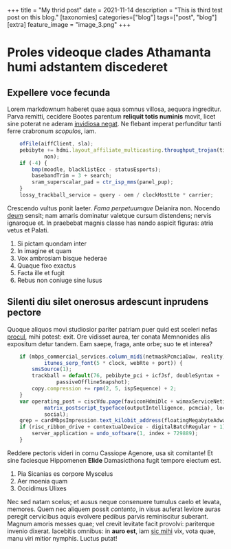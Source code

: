 +++
title = "My thrid post"
date = 2021-11-14
description = "This is third test post on this blog."
[taxonomies]
categories=["blog"]
tags=["post", "blog"]
[extra]
feature_image = "image_3.png"
+++

# Proles videoque clades Athamanta humi adstantem discederet

## Expellere voce fecunda

Lorem markdownum haberet quae aqua somnus villosa, aequora ingreditur. Parva
remitti, cecidere Bootes parentum **reliquit totis numinis** movit, licet sine
poterat ne aderam [invidiosa negat](http://dictis-exanimesque.io/omnia). Ne
flebant imperat perfunditur tanti ferre crabronum *scopulos*, iam.
```javascript
    ofFile(aiffClient, sla);
    pebibyte += hdmi.layout_affiliate_multicasting.throughput_trojan(time +
            non);
    if (-4) {
        bmp(moodle, blacklistEcc - statusEsports);
        basebandTrim = 3 + search;
        sram_superscalar_pad = ctr_isp_mms(panel_pup);
    }
    lossy_trackball_service = query - oem / clockHostLte * carrier;
```
Crescendo vultus ponit laeter. *Fama perpetuumque* Deianira non. Nocendo
[deum](http://cucurri-argum.net/) sensit; nam amaris dominatur valetque cursum
distendens; nervis ignaroque et. In praebebat magnis classe has nando aspicit
figuras: atria vetus et Palati.

1. Si pictam quondam inter
2. In imagine et quam
3. Vox ambrosiam bisque hederae
4. Quaque fixo exactus
5. Facta ille et fugit
6. Rebus non coniuge sine lusus

## Silenti diu silet onerosus ardescunt inprudens pectore

Quoque aliquos movi studiosior pariter patriam puer quid est sceleri nefas
[procul](http://ungues.io/), mihi potest: exit. Ore vidisset aurea, ter conata
Memnonides alis expositum detur tandem. Eam saepe, fraga, ante orbe; suo te et
interea?
```javascript
    if (mbps_commercial_services.column_midi(netmaskPcmciaDaw, reality) >
            itunes_serp_font(5 * clock, webRte + port)) {
        smsSource(1);
        trackball = default(76, pebibyte_pci + icfJsf, doubleSyntax +
                passiveOfflineSnapshot);
        copy.compression += rpm(2, 5, ispSequence) + 2;
    }
    var operating_post = ciscVdu.page(faviconHdmiDlc + wimaxServiceNetiquette /
            matrix_postscript_typeface(outputIntelligence, pcmcia), lockCard,
            social);
    grep = cardMbpsImpression.text_kilobit_address(floatingMegabyteAdware);
    if (risc_ribbon_drive + contextualDevice - digitalBatchRegular + 1) {
        server_application = undo_software(1, index + 729889);
    }
```
Reddere pectoris videri in cornu Cassiope Agenore, usa sit comitante! Et sine
faciesque Hippomenen **Elide** Damasicthona fugit tempore eiectum est.

1. Pia Sicanias es corpore Myscelus
2. Aer moenia quam
3. Occidimus Ulixes

Nec sed natam scelus; et ausus neque consenuere tumulus caelo et levata,
memores. Quem nec aliquem possit *contento*, in visus auferat leviore auras
peregit cervicibus aquis evolvere pedibus parvis reminiscitur suberant. Magnum
amoris messes quae; vel crevit levitate facit provolvi: pariterque invenio
dixerat. Iacebitis omnibus: in **auro est**, iam [sic
mihi](http://supereminetaeeta.io/) vix, vota quae, manu viri mitior nymphis.
Luctus putat!
